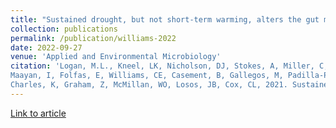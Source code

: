 ```yaml
---
title: "Sustained drought, but not short-term warming, alters the gut microbiome of wild Anolis lizards."
collection: publications
permalink: /publication/williams-2022
date: 2022-09-27
venue: 'Applied and Environmental Microbiology'
citation: 'Logan, M.L., Kneel, LK, Nicholson, DJ, Stokes, A, Miller, C, Chung, AK, Curlis, JD, Keegan, KM, Rosso, AA,
Maayan, I, Folfas, E, Williams, CE, Casement, B, Gallegos, M, Padilla-Perez, DJ, Falvey, C, Alexander, S,
Charles, K, Graham, Z, McMillan, WO, Losos, JB, Cox, CL, 2021. Sustained drought, but not short-term warming, alters the gut microbiome of wild Anolis lizards. Applied and Environmental Microbiology. doi: 10.1128/aem.00530-22'
---
```

[Link to article](https://journals.asm.org/doi/abs/10.1128/aem.00530-22?doi=10.1128/aem.00530-22)


